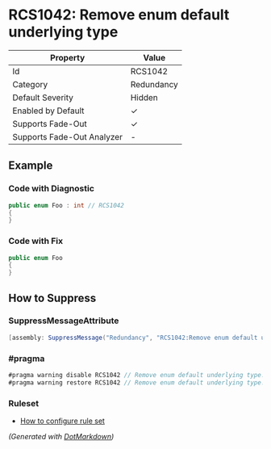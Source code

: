 # RCS1042: Remove enum default underlying type

| Property                    | Value      |
| --------------------------- | ---------- |
| Id                          | RCS1042    |
| Category                    | Redundancy |
| Default Severity            | Hidden     |
| Enabled by Default          | &#x2713;   |
| Supports Fade\-Out          | &#x2713;   |
| Supports Fade\-Out Analyzer | \-         |

## Example

### Code with Diagnostic

```csharp
public enum Foo : int // RCS1042
{
}
```

### Code with Fix

```csharp
public enum Foo
{
}
```

## How to Suppress

### SuppressMessageAttribute

```csharp
[assembly: SuppressMessage("Redundancy", "RCS1042:Remove enum default underlying type.", Justification = "<Pending>")]
```

### \#pragma

```csharp
#pragma warning disable RCS1042 // Remove enum default underlying type.
#pragma warning restore RCS1042 // Remove enum default underlying type.
```

### Ruleset

* [How to configure rule set](../HowToConfigureAnalyzers.md)

*\(Generated with [DotMarkdown](http://github.com/JosefPihrt/DotMarkdown)\)*